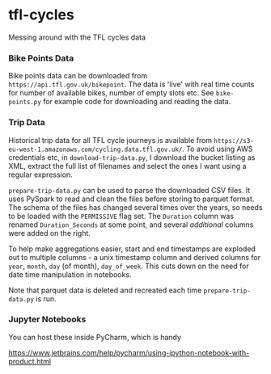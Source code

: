 # tfl-cycles
Messing around with the TFL cycles data

### Bike Points Data

Bike points data can be downloaded from `https://api.tfl.gov.uk/bikepoint`.  The data is 'live' with real time counts
for number of available bikes, number of empty slots etc.  See `bike-points.py` for example code for downloading and
reading the data.

### Trip Data

Historical trip data for all TFL cycle journeys is available from 
`https://s3-eu-west-1.amazonaws.com/cycling.data.tfl.gov.uk/`.  To avoid using AWS credentials etc, in 
`download-trip-data.py`, I download the bucket listing as XML, extract the full list of filenames and select the ones
I want using a regular expression.

`prepare-trip-data.py` can be used to parse the downloaded CSV files.  It uses PySpark to read and clean the files
before storing to parquet format.  The schema of the files has changed several times over the years, so needs to be 
loaded with the `PERMISSIVE` flag set.  The `Duration` column was renamed `Duration_Seconds` at some point, and several
_additional_ columns were added on the right.

To help make aggregations easier, start and end timestamps are exploded out to multiple columns - a unix timestamp 
column and derived columns for `year`, `month`, `day` (of month), `day_of_week`.  This cuts down on the need for 
date time manipulation in notebooks.

Note that parquet data is deleted and recreated each time `prepare-trip-data.py` is run.

### Jupyter Notebooks

You can host these inside PyCharm, which is handy

https://www.jetbrains.com/help/pycharm/using-ipython-notebook-with-product.html
